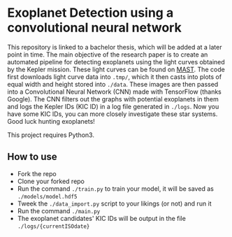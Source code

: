 # Exoplanet Detection using a convolutional neural network

This repository is linked to a bachelor thesis, which will be added at a later point in time. The main objective of the research paper is to create an automated pipeline for detecting exoplanets using the light curves obtained by the Kepler mission. These light curves can be found on [MAST](https://archive.stsci.edu/). The code first downloads light curve data into `.tmp/`, which it then casts into plots of equal width and height stored into `./data`. These images are then passed into a Convolutional Neural Network (CNN) made with TensorFlow (thanks Google). The CNN filters out the graphs with potential exoplanets in them and logs the Kepler IDs (KIC ID) in a log file generated in `./logs`. Now you have some KIC IDs, you can more closely investigate these star systems. Good luck hunting exoplanets!

This project requires Python3.

## How to use
 - Fork the repo
 - Clone your forked repo
 - Run the command `./train.py` to train your model, it will be saved as `./models/model.hdf5`
 - Tweek the `./data_import.py` script to your likings (or not) and run it
 - Run the command `./main.py`
 - The exoplanet candidates' KIC IDs will be output in the file `./logs/{currentISOdate}`